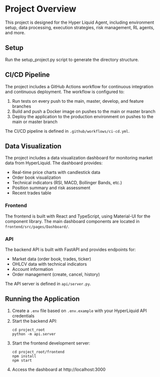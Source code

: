 # Project Overview

This project is designed for the Hyper Liquid Agent, including environment setup, data processing, execution strategies, risk management, RL agents, and more.

## Setup
Run the setup_project.py script to generate the directory structure.

## CI/CD Pipeline

The project includes a GitHub Actions workflow for continuous integration and continuous deployment. The workflow is configured to:

1. Run tests on every push to the main, master, develop, and feature branches
2. Build and push a Docker image on pushes to the main or master branch
3. Deploy the application to the production environment on pushes to the main or master branch

The CI/CD pipeline is defined in `.github/workflows/ci-cd.yml`.

## Data Visualization

The project includes a data visualization dashboard for monitoring market data from HyperLiquid. The dashboard provides:

- Real-time price charts with candlestick data
- Order book visualization
- Technical indicators (RSI, MACD, Bollinger Bands, etc.)
- Position summary and risk assessment
- Recent trades table

### Frontend

The frontend is built with React and TypeScript, using Material-UI for the component library. The main dashboard components are located in `frontend/src/pages/Dashboard/`.

### API

The backend API is built with FastAPI and provides endpoints for:

- Market data (order book, trades, ticker)
- OHLCV data with technical indicators
- Account information
- Order management (create, cancel, history)

The API server is defined in `api/server.py`.

## Running the Application

1. Create a `.env` file based on `.env.example` with your HyperLiquid API credentials
2. Start the backend API:
   ```
   cd project_root
   python -m api.server
   ```
3. Start the frontend development server:
   ```
   cd project_root/frontend
   npm install
   npm start
   ```
4. Access the dashboard at http://localhost:3000